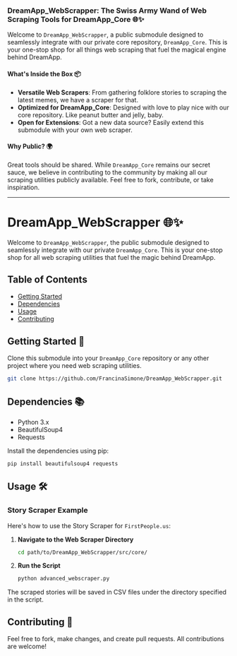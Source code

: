 ### DreamApp_WebScrapper: The Swiss Army Wand of Web Scraping Tools for DreamApp_Core 🌐✨

Welcome to `DreamApp_WebScrapper`, a public submodule designed to seamlessly integrate with our private core repository, `DreamApp_Core`. This is your one-stop shop for all things web scraping that fuel the magical engine behind DreamApp.

#### What's Inside the Box 📦
- **Versatile Web Scrapers**: From gathering folklore stories to scraping the latest memes, we have a scraper for that.
- **Optimized for DreamApp_Core**: Designed with love to play nice with our core repository. Like peanut butter and jelly, baby.
- **Open for Extensions**: Got a new data source? Easily extend this submodule with your own web scraper.

#### Why Public? 🌍
Great tools should be shared. While `DreamApp_Core` remains our secret sauce, we believe in contributing to the community by making all our scraping utilities publicly available. Feel free to fork, contribute, or take inspiration.

---

# DreamApp_WebScrapper 🌐✨

Welcome to `DreamApp_WebScrapper`, the public submodule designed to seamlessly integrate with our private `DreamApp_Core`. This is your one-stop shop for all web scraping utilities that fuel the magic behind DreamApp.

## Table of Contents
- [Getting Started](#getting-started)
- [Dependencies](#dependencies)
- [Usage](#usage)
- [Contributing](#contributing)

## Getting Started 🚀

Clone this submodule into your `DreamApp_Core` repository or any other project where you need web scraping utilities.

```bash
git clone https://github.com/FrancinaSimone/DreamApp_WebScrapper.git
```

## Dependencies 📚

- Python 3.x
- BeautifulSoup4
- Requests

Install the dependencies using pip:

```bash
pip install beautifulsoup4 requests
```

## Usage 🛠

### Story Scraper Example

Here's how to use the Story Scraper for `FirstPeople.us`:

1. **Navigate to the Web Scraper Directory**
    ```bash
    cd path/to/DreamApp_WebScrapper/src/core/
    ```

2. **Run the Script**
    ```bash
    python advanced_webscraper.py
    ```

The scraped stories will be saved in CSV files under the directory specified in the script.

## Contributing 🤝

Feel free to fork, make changes, and create pull requests. All contributions are welcome!